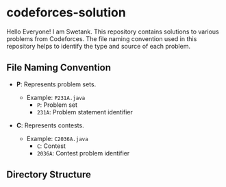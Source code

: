 # codeforces-solution

Hello Everyone! I am Swetank. This repository contains solutions to various problems from Codeforces. The file naming convention used in this repository helps to identify the type and source of each problem.

## File Naming Convention

- **P**: Represents problem sets.
  - Example: `P231A.java`
    - `P`: Problem set
    - `231A`: Problem statement identifier

- **C**: Represents contests.
  - Example: `C2036A.java`
    - `C`: Contest
    - `2036A`: Contest problem identifier

## Directory Structure
